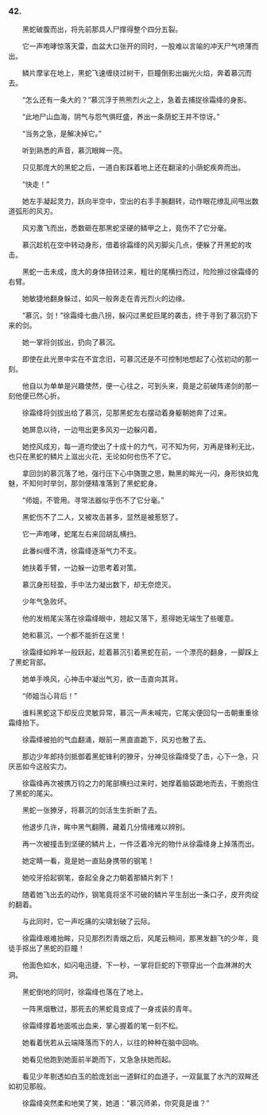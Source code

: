 ### 42.

　　黑蛇破腹而出，将先前那具人尸撑得整个四分五裂。

　　它一声咆哮惊落天雷，血盆大口张开的同时，一股难以言喻的冲天尸气喷薄而出。

　　鳞片摩挲在地上，黑蛇飞速缠绕过树干，巨瞳倒影出幽光火焰，奔着慕沉而去。

　　“怎么还有一条大的？”慕沉浮于熊熊烈火之上，急着去捕捉徐霜绛的身影。

　　“此地尸山血海，阴气与怨气俱旺盛，养出一条荫蛇王并不惊讶。”

　　“当务之急，是解决掉它。”

　　听到熟悉的声音，慕沉眼眸一亮。

　　只见那庞大的黑蛇之后，一道白影踩着地上还在翻滚的小荫蛇疾奔而出。

　　“快走！”

　　她左手凝起灵力，跃向半空中，空出的右手手腕翻转，动作眼花缭乱间甩出数道弧形的风刃。

　　风刃激飞而出，悉数砸在那黑蛇坚硬的鳞甲之上，竟伤不了它分毫。

　　慕沉趁机在空中转动身形，借着徐霜绛的风刃脚尖几点，便躲了开黑蛇的攻击。

　　黑蛇一击未成，庞大的身体扭转过来，粗壮的尾横扫而过，险险擦过徐霜绛的右臂。

　　她敏捷地翻身躲过，如风一般奔走在青光烈火的边缘。

　　“慕沉，剑！”徐霜绛七曲八拐，躲闪过黑蛇巨尾的袭击，终于寻到了慕沉扔下来的剑。

　　她一掌将剑拔出，扔向了慕沉。

　　即使在此光景中实在不宜念旧，可慕沉还是不可控制地想起了心弦初动的那一刻。

　　他自以为单单是兴趣使然，便一心往之，可到头来，竟是之前破阵递剑的那一刻他便已然心折。

　　徐霜绛将剑拔出给了慕沉，见那黑蛇左右摆动着身躯朝她奔了过来。

　　她屏息以待，一边甩出更多风刃一边躲闪着。

　　她控风成刃，每一道均使出了十成十的力气，可不知为何，刃再是锋利无比，也只在黑蛇的鳞片上滋出火花，无论如何也伤不了它。

　　拿回剑的慕沉落了地，强行压下心中旖旎之思，黝黑的眸光一闪，身形快如鬼魅，不知何时举剑，那剑便精准落到了黑蛇蛇身。

　　“师姐，不管用。寻常法器似乎伤不了它分毫。”

　　黑蛇伤不了二人，又被攻击甚多，显然是被惹怒了。

　　它一声咆哮，蛇尾左右来回胡乱横扫。

　　此番纠缠不清，徐霜绛逐渐气力不支。

　　她扶着手臂，一边躲一边思考着对策。

　　慕沉身形轻盈，手中法力凝出数下，却无奈熄灭。

　　少年气急败坏。

　　他的发梢尾尖落在徐霜绛眼中，翘起又落下，惹得她无端生了些暖意。

　　她和慕沉，一个都不能折在这里！

　　徐霜绛如羚羊一般跃起，趁着慕沉引着黑蛇在前，一个漂亮的翻身，一脚踩上了黑蛇背部。

　　她单手唤风，心神击中凝出气刃，欲一击直向其背。

　　“师姐当心背后！”

　　谁料黑蛇这下却反应灵敏异常，慕沉一声未喊完，它尾尖便回勾一击朝重重徐霜绛拍下。

　　徐霜绛被拍的气血翻涌，眼前一黑直直跪下，风刃也散了去。

　　那边少年郎持剑抵御着黑蛇锋利的獠牙，分神见徐霜绛受了击，心下一急，只厌恶如今这般实力。

　　徐霜绛再次被携万钧之力的尾部横扫过来时，她撑着脑袋跪地而去，干脆抱住了黑蛇的尾尖。

　　黑蛇一张獠牙，将慕沉的剑活生生折断了去。

　　他退步几许，眸中黑气翻腾，藏着几分情绪难以辨别。

　　再一次被撞击到坚硬的鳞片上，一件泛着冷光的物什从徐霜绛身上掉落而出。

　　她定睛一看，竟是她一直贴身携带的钢笔！

　　她咬牙拾起钢笔，奋起全身之力朝着那鳞片刺下！

　　随着她飞出去的动作，钢笔竟将坚不可破的鳞片平生刮出一条口子，皮开肉绽的翻着。

　　与此同时，它一声吃痛的尖啸划破了云际。

　　徐霜绛艰难抬眸，只见那烈烈青烟之后，风尾云稍间，那黑发翻飞的少年，竟徒手抠出了黑蛇的巨瞳！

　　他面色如水，如闪电迅捷，下一秒，一掌将巨蛇的下颚穿出一个血淋淋的大洞。

　　黑蛇倒地的同时，徐霜绛也落在了地上。

　　一阵黑烟散过，那死去的黑蛇竟变成了一身戎装的青年。

　　徐霜绛撑着地面咳出血来，掌心握着的笔一刻不松。

　　她看着恍若从云端降落而下的人，以往的种种在脑中回响。

　　她看见他跑到她面前半跪而下，又急急扶她而起。

　　看见少年剔透如白玉的脸庞划出一道鲜红的血道子，一双氤氲了水汽的双眸还如初见那般。

　　徐霜绛突然柔和地笑了笑，她道：“慕沉师弟，你究竟是谁？”